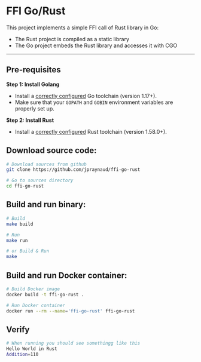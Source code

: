 # FFI Go/Rust

This project implements a simple FFI call of Rust library in Go:
- The Rust project is compiled as a static library
- The Go project embeds the Rust library and accesses it with CGO

---
## Pre-requisites

**Step 1: Install Golang**

- Install a [correctly configured](https://golang.org/doc/install) Go toolchain (version 1.17+). 
- Make sure that your `GOPATH` and `GOBIN` environment variables are properly set up.

**Step 2: Install Rust**

- Install a [correctly configured](https://www.rust-lang.org/learn/get-started) Rust toolchain (version 1.58.0+). 


## Download source code:
```bash
# Download sources from github
git clone https://github.com/jpraynaud/ffi-go-rust

# Go to sources directory
cd ffi-go-rust
```

## Build and run binary:
```bash
# Build
make build

# Run
make run

# or Build & Run
make
```

## Build and run Docker container:

```bash
# Build Docker image
docker build -t ffi-go-rust .

# Run Docker container
docker run --rm --name='ffi-go-rust' ffi-go-rust
```

## Verify

```bash
# When running you should see somethingg like this
Hello World in Rust
Addition=110
```